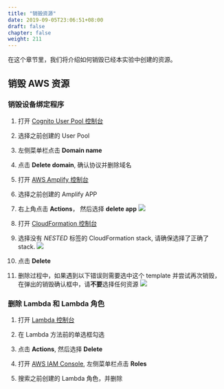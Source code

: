 ```yaml
---
title: "销毁资源"
date: 2019-09-05T23:06:51+08:00
draft: false
chapter: false
weight: 211
---
```


在这个章节里，我们将介绍如何销毁已经本实验中创建的资源。

## 销毁 AWS 资源

### 销毁设备绑定程序

1. 打开 [Cognito User Pool 控制台](https://console.aws.amazon.com/cognito/users/?region=us-east-1)

1. 选择之前创建的 User Pool

1. 左侧菜单栏点击 **Domain name**

1. 点击 **Delete domain**, 确认协议并删除域名

1. 打开 [AWS Amplify 控制台](https://console.aws.amazon.com/amplify/home?region=us-east-1#/)

1. 选择之前创建的 Amplify APP

1. 右上角点击 **Actions**， 然后选择 **delete app**
    ![](/images/smart-home/destroy-amplify-1.png)

1. 打开 [CloudFormation 控制台](https://console.aws.amazon.com/cloudformation/home?region=us-east-1)

1. 选择没有 *NESTED* 标签的 CloudFormation stack, 请确保选择了正确了 stack.
    ![](/images/smart-home/destroy-amplify-2.png)

1. 点击 **Delete**

1. 删除过程中，如果遇到以下错误则需要选中这个 template 并尝试再次销毁，在弹出的销毁确认框中，请**不要**选择任何资源
    ![](/images/smart-home/destroy-amplify-3.png)

### 删除 Lambda 和 Lambda 角色

1. 打开 [Lambda 控制台](https://console.aws.amazon.com/lambda/home?region=us-east-1#/functions)

1. 在 Lambda 方法前的单选框勾选

1. 点击 **Actions**, 然后选择 **Delete**

1. 打开 [AWS IAM Console](https://console.aws.amazon.com/iam/home?region=us-east-1), 左侧菜单栏点击 **Roles**

1. 搜索之前创建的 Lambda 角色，并删除


